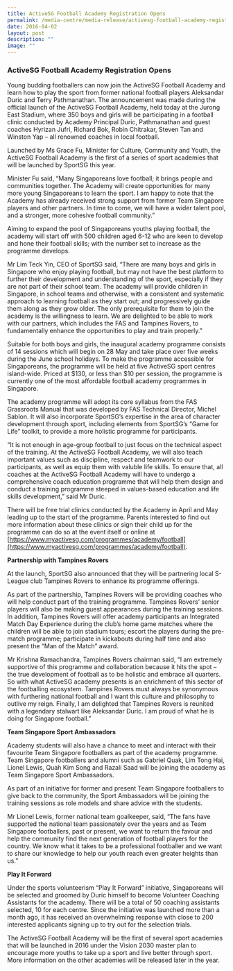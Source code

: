 ```yaml
---
title: ActiveSG Football Academy Registration Opens
permalink: /media-centre/media-release/activesg-football-academy-registration-opens/
date: 2016-04-02
layout: post
description: ""
image: ""
---
```

### **ActiveSG Football Academy Registration Opens**
Young budding footballers can now join the ActiveSG Football Academy and learn how to play the sport from former national football players Aleksandar Duric and Terry Pathmanathan. The announcement was made during the official launch of the ActiveSG Football Academy, held today at the Jurong East Stadium, where 350 boys and girls will be participating in a football clinic conducted by Academy Principal Duric, Pathmanathan and guest coaches Hyrizan Jufri, Richard Bok, Robin Chitrakar, Steven Tan and Winston Yap – all renowned coaches in local football.  
  
Launched by Ms Grace Fu, Minister for Culture, Community and Youth, the ActiveSG Football Academy is the first of a series of sport academies that will be launched by SportSG this year.  
  
Minister Fu said, “Many Singaporeans love football; it brings people and communities together. The Academy will create opportunities for many more young Singaporeans to learn the sport. I am happy to note that the Academy has already received strong support from former Team Singapore players and other partners. In time to come, we will have a wider talent pool, and a stronger, more cohesive football community.”  
  
Aiming to expand the pool of Singaporeans youths playing football, the academy will start off with 500 children aged 6-12 who are keen to develop and hone their football skills; with the number set to increase as the programme develops.  
  
Mr Lim Teck Yin, CEO of SportSG said, “There are many boys and girls in Singapore who enjoy playing football, but may not have the best platform to further their development and understanding of the sport, especially if they are not part of their school team. The academy will provide children in Singapore, in school teams and otherwise, with a consistent and systematic approach to learning football as they start out; and progressively guide them along as they grow older. The only prerequisite for them to join the academy is the willingness to learn. We are delighted to be able to work with our partners, which includes the FAS and Tampines Rovers, to fundamentally enhance the opportunities to play and train properly.”  
  
Suitable for both boys and girls, the inaugural academy programme consists of 14 sessions which will begin on 28 May and take place over five weeks during the June school holidays. To make the programme accessible for Singaporeans, the programme will be held at five ActiveSG sport centres island-wide. Priced at $130, or less than $10 per session, the programme is currently one of the most affordable football academy programmes in Singapore.  
  
The academy programme will adopt its core syllabus from the FAS Grassroots Manual that was developed by FAS Technical Director, Michel Sablon. It will also incorporate SportSG’s expertise in the area of character development through sport, including elements from SportSG’s “Game for Life” toolkit, to provide a more holistic programme for participants.  
  
“It is not enough in age-group football to just focus on the technical aspect of the training. At the ActiveSG Football Academy, we will also teach important values such as discipline, respect and teamwork to our participants, as well as equip them with valuble life skills. To ensure that, all coaches at the ActiveSG Football Academy will have to undergo a comprehensive coach education programme that will help them design and conduct a training programme steeped in values-based education and life skills development,” said Mr Duric.  
  
There will be free trial clinics conducted by the Academy in April and May leading up to the start of the programme. Parents interested to find out more information about these clinics or sign their child up for the programme can do so at the event itself or online at [https://www.myactivesg.com/programmes/academy/football](https://www.myactivesg.com/programmes/academy/football).  
  
**Partnership with Tampines Rovers**  

At the launch, SportSG also announced that they will be partnering local S-League club Tampines Rovers to enhance its programme offerings.  
  
As part of the partnership, Tampines Rovers will be providing coaches who will help conduct part of the training programme. Tampines Rovers’ senior players will also be making guest appearances during the training sessions. In addition, Tampines Rovers will offer academy participants an Integrated Match Day Experience during the club’s home game matches where the children will be able to join stadium tours; escort the players during the pre-match programme; participate in kickabouts during half time and also present the “Man of the Match” award.  
  
Mr Krishna Ramachandra, Tampines Rovers chairman said, “I am extremely supportive of this programme and collaboration because it hits the spot – the true development of football as to be holistic and embrace all quarters. So with what ActiveSG academy presents is an enrichment of this sector of the footballing ecosystem. Tampines Rovers must always be synonymous with furthering national football and I want this culture and philosophy to outlive my reign. Finally, I am delighted that Tampines Rovers is reunited with a legendary stalwart like Aleksandar Duric. I am proud of what he is doing for Singapore football.”  
  
**Team Singapore Sport Ambassadors**  

Academy students will also have a chance to meet and interact with their favourite Team Singapore footballers as part of the academy programme. Team Singapore footballers and alumni such as Gabriel Quak, Lim Tong Hai, Lionel Lewis, Quah Kim Song and Razali Saad will be joining the academy as Team Singapore Sport Ambassadors.  
  
As part of an initiative for former and present Team Singapore footballers to give back to the community, the Sport Ambassadors will be joining the training sessions as role models and share advice with the students.  
  
Mr Lionel Lewis, former national team goalkeeper, said, “The fans have supported the national team passionately over the years and as Team Singapore footballers, past or present, we want to return the favour and help the community find the next generation of football players for the country. We know what it takes to be a professional footballer and we want to share our knowledge to help our youth reach even greater heights than us.”  
  
**Play It Forward**

Under the sports volunteerism “Play It Forward” initiative, Singaporeans will be selected and groomed by Duric himself to become Volunteer Coaching Assistants for the academy. There will be a total of 50 coaching assistants selected, 10 for each centre. Since the initiative was launched more than a month ago, it has received an overwhelming response with close to 200 interested applicants signing up to try out for the selection trials.  
  
The ActiveSG Football Academy will be the first of several sport academies that will be launched in 2016 under the Vision 2030 master plan to encourage more youths to take up a sport and live better through sport. More information on the other academies will be released later in the year.